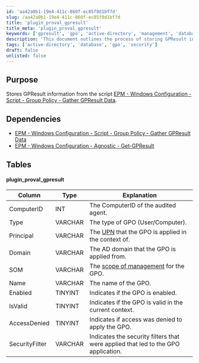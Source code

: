 ```yaml
---
id: 'aa42a0b1-19e4-411c-860f-ec05f0d1bf7d'
slug: /aa42a0b1-19e4-411c-860f-ec05f0d1bf7d
title: 'plugin_proval_gpresult'
title_meta: 'plugin_proval_gpresult'
keywords: ['gpresult', 'gpo', 'active-directory', 'management', 'database']
description: 'This document outlines the process of storing GPResult information gathered from the Group Policy. It details the dependencies required for the script, the database table structure, and the significance of each column in the context of Group Policy Objects (GPO).'
tags: ['active-directory', 'database', 'gpo', 'security']
draft: false
unlisted: false
---
```


## Purpose

Stores GPResult information from the script [EPM - Windows Configuration - Script - Group Policy - Gather GPResult Data](/docs/53bcdcef-8942-4602-bc24-7db1b2cf29ae).

## Dependencies

- [EPM - Windows Configuration - Script - Group Policy - Gather GPResult Data](/docs/53bcdcef-8942-4602-bc24-7db1b2cf29ae)
- [EPM - Windows Configuration - Agnostic - Get-GPResult](/docs/f5d71bf9-29a7-4aa3-a349-0378cb97575a)

## Tables

#### plugin_proval_gpresult

| Column          | Type      | Explanation                                                                                     |
|-----------------|-----------|-------------------------------------------------------------------------------------------------|
| ComputerID      | INT       | The ComputerID of the audited agent.                                                           |
| Type            | VARCHAR   | The type of GPO (User/Computer).                                                                |
| Principal       | VARCHAR   | The [UPN](https://www.codetwo.com/kb/upn/) that the GPO is applied in the context of.         |
| Domain          | VARCHAR   | The AD domain that the GPO is applied from.                                                    |
| SOM             | VARCHAR   | The [scope of management](https://docs.microsoft.com/en-us/openspecs/windows_protocols/ms-gpod/4b293f38-2e0b-48e6-9df6-ec3fd8c48512) for the GPO. |
| Name            | VARCHAR   | The name of the GPO.                                                                            |
| Enabled         | TINYINT   | Indicates if the GPO is enabled.                                                                |
| IsValid         | TINYINT   | Indicates if the GPO is valid in the current context.                                          |
| AccessDenied    | TINYINT   | Indicates if access was denied to apply the GPO.                                               |
| SecurityFilter   | VARCHAR   | Indicates the security filters that were applied that led to the GPO application.              |


